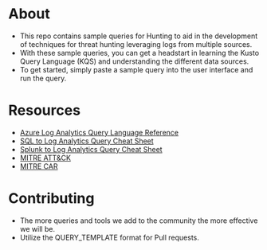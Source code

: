 # About
* This repo contains sample queries for Hunting to aid in the development of techniques for threat hunting leveraging logs from multiple sources.
* With these sample queries, you can get a headstart in learning the Kusto Query Language (KQS) and understanding the different data sources.
* To get started, simply paste a sample query into the user interface and run the query. 

# Resources
* [Azure Log Analytics Query Language Reference](https://docs-analytics-eus.azurewebsites.net/index.html)
* [SQL to Log Analytics Query Cheat Sheet](https://docs-analytics-eus.azurewebsites.net/learn/cheatsheets/sql_to_azure_log_analytics.html)
* [Splunk to Log Analytics Query Cheat Sheet](https://docs-analytics-eus.azurewebsites.net/learn/cheatsheets/overview_splunk_to_azure_log_analytics_operators.html)
* [MITRE ATT&CK](https://attack.mitre.org/wiki/Main_Page)
* [MITRE CAR](https://car.mitre.org/wiki/Main_Page)

# Contributing
* The more queries and tools we add to the community the more effective we will be.
* Utilize the QUERY_TEMPLATE format for Pull requests.
